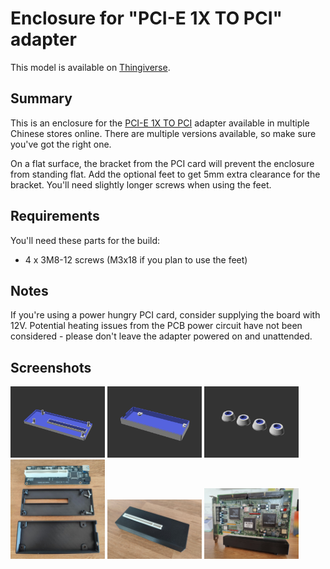 # Enclosure for "PCI-E 1X TO PCI" adapter

This model is available on [Thingiverse](https://www.thingiverse.com/thing:).

## Summary

This is an enclosure for the [PCI-E 1X TO PCI](https://www.aliexpress.com/item/1005005041191544.html) adapter available in multiple Chinese stores online. There are multiple versions available, so make sure you've got the right one.

On a flat surface, the bracket from the PCI card will prevent the enclosure from standing flat. Add the optional feet to get 5mm extra clearance for the bracket. You'll need slightly longer screws when using the feet.

## Requirements

You'll need these parts for the build:

* 4 x 3M8-12 screws (M3x18 if you plan to use the feet)

## Notes

If you're using a power hungry PCI card, consider supplying the board with 12V. Potential heating issues from the PCB power circuit have not been considered - please don't leave the adapter powered on and unattended.

## Screenshots

<img src="./box-top.png" style="width:30%; height:auto;" title="Top part of box" />
<img src="./box-bottom.png" style="width:30%; height:auto;" title="Bottom part of box" />
<img src="./box-feet.png" style="width:30%; height:auto;" title="Optional feet" />

<img src="./photos/parts.jpg" style="width:30%; height:auto;" title="Unassembled" />
<img src="./photos/assembled.jpg" style="width:30%; height:auto;" title="Assembled" />
<img src="./photos/inuse.jpg" style="width:30%; height:auto;" title="Feet and card" />

